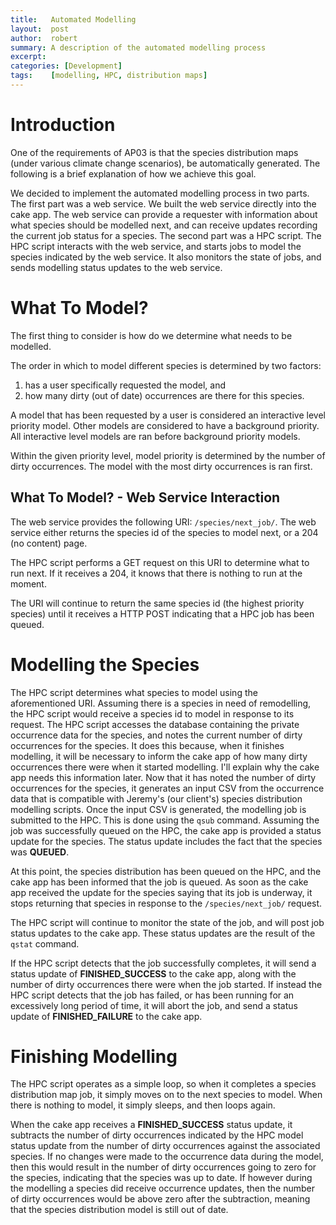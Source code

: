 ```yaml
---
title:   Automated Modelling
layout:  post
author:  robert
summary: A description of the automated modelling process
excerpt:
categories: [Development]
tags:    [modelling, HPC, distribution maps]
---
```


Introduction
==============

One of the requirements of AP03 is that the species distribution maps (under
various climate change scenarios), be automatically generated. The following is
a brief explanation of how we achieve this goal.

We decided to implement the automated modelling process in two parts. The
first part was a web service. We built the web service directly into the cake
app. The web service can provide a requester with information about what species
should be modelled next, and can receive updates recording the current job
status for a species.
The second part was a HPC script. The HPC script interacts with the web service,
and starts jobs to model the species indicated by the web service. It also
monitors the state of jobs, and sends modelling status updates to the web
service.

What To Model?
==============

The first thing to consider is how do we determine what needs to be modelled.

The order in which to model different species is determined by two factors:

1. has a user specifically requested the model, and
2. how many dirty (out of date) occurrences are there for this species.

A model that has been requested by a user is considered an interactive level
priority model. Other models are considered to have a background priority. All
interactive level models are ran before background priority models.

Within the given priority level, model priority is determined by the number of
dirty occurrences. The model with the most dirty occurrences is ran first.

What To Model? - Web Service Interaction
----------------------------------------

The web service provides the following URI: <code>/species/next_job/</code>.
The web service either returns the species id of the species to model next,
or a 204 (no content) page.

The HPC script performs a GET request on this URI to determine what to run next.
If it receives a 204, it knows that there is nothing to run at the moment.

The URI will continue to return the same species id (the highest priority species)
until it receives a HTTP POST indicating that a HPC job has been queued.

Modelling the Species
========================

The HPC script determines what species to model using the aforementioned URI.
Assuming there is a species in need of remodelling, the HPC script would
receive a species id to model in response to its request. The HPC script
accesses the database containing the private occurrence data for the species, and notes the
current number of dirty occurrences for the species. It does this because, when it finishes modelling,
it will be necessary to inform the cake app of how many dirty occurrences there 
were when it started modelling. I'll explain why the cake app needs this 
information later. Now that it has noted the number of dirty occurrences for the
species, it generates an input CSV from the occurrence data that is compatible
with Jeremy's (our client's) species distribution modelling scripts. Once
the input CSV is generated, the modelling job is submitted to the HPC. This is
done using the <code>qsub</code> command.
Assuming the job was successfully queued on the HPC, the cake app is provided
a status update for the species. The status update includes the fact that the
species was **QUEUED**.

At this point, the species distribution has been queued on the HPC, and the
cake app has been informed that the job is queued. As soon as the cake app
received the update for the species saying that its job is underway, it stops
returning that species in response to the <code>/species/next_job/</code> request.

The HPC script will continue to monitor the state of the job, and will
post job status updates to the cake app. These status updates are the result
of the <code>qstat</code> command.

If the HPC script detects that the job successfully completes, it will send a status
update of **FINISHED_SUCCESS** to the cake app, along with the number of
dirty occurrences there were when the job started. If instead the HPC script detects 
that the job has failed, or has been running for an excessively long period of 
time, it will abort the job, and send a status update of **FINISHED_FAILURE** 
to the cake app.

Finishing Modelling
========================

The HPC script operates as a simple loop, so when it completes a species 
distribution map job, it simply moves on to the next species to model. When there 
is nothing to model, it simply sleeps, and then loops again.

When the cake app receives a **FINISHED_SUCCESS** status update, it subtracts
the number of dirty occurrences indicated by the HPC model status update from the
number of dirty occurrences against the associated species. If no changes were
made to the occurrence data during the model, then this would result in the
number of dirty occurrences going to zero for the species, indicating that the 
species was up to date. If however during the modelling
a species did receive occurrence updates, then the number of dirty occurrences
would be above zero after the subtraction, meaning that the species distribution 
model is still out of date.

